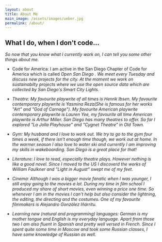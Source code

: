 ```yaml
---
layout: about
title: About Me
main_image: /assets/images/ueber.jpg
permalink: /about/
---
```



## What I do, when I don't code...
<i> So now that you know what I currently work on, I can tell you some other things about me. </i>

* Code for America: I am active in the San Diego Chapter of Code for America which is called <i> Open San Diego <i>. We meet every Tuesday and discuss new projects for the city. At the moment we work on sustainabilty projects where we use the open source data which are collected by San Diego's Smart City Lights. 

* Theatre: My favourite playwrite of all times is Henrik Ibsen. My favourite contemporary playwrite is Yasmina Reza(She is famous for her works "Art" and "God of Carnage"). My favourite American playwrite contemporary playwrite is Lauren Yee, my favourite all time American playwrite is Arthur Miller. San Diego has many theatres to offer. So far I explored "La Jolla Playhouse" and "Cygnet Theatre" in Old Town.

* Gym: My husband and I love to work out. We try to go to the gym four times a week, if there isn't enough time though, we work out at home. In the warmer season I also love to water ski and currently I am improving my skills in wakeboarding. San Diego is a great place for that! 

* Literature: I love to read, especially theatre plays. However nothing is like a good novel. Since I moved to the US I discoverd the works of William Faulkner and "Light in August" swept me of my feet. 

* Cinema: Although I was a bigger movie fanatic when I was younger, I still enjoy going to the movies a lot. During my time in film school I produced my share of short movies, even winning a price one time. So whenever I am in the movies I can't help but also consider the lightning, the editing, the directing and the costumes. One of my favourite filmmakers is Alejandro González Iñárritu. 

* Learning new (natural and programming) languages: German is my mother tongue and English is my everyday language. Apart from those two I am also fluent in Spanish and pretty well versed in French. Since I spent quite some time in Moscow and took some Russian classes, I have some knowledge of Russian as well. 






